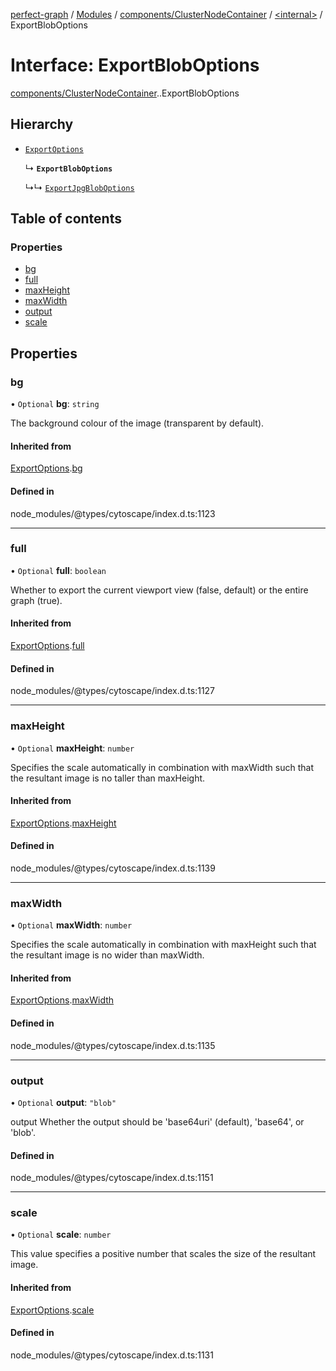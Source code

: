 [perfect-graph](../README.md) / [Modules](../modules.md) / [components/ClusterNodeContainer](../modules/components_ClusterNodeContainer.md) / [<internal\>](../modules/components_ClusterNodeContainer._internal_.md) / ExportBlobOptions

# Interface: ExportBlobOptions

[components/ClusterNodeContainer](../modules/components_ClusterNodeContainer.md).[<internal>](../modules/components_ClusterNodeContainer._internal_.md).ExportBlobOptions

## Hierarchy

- [`ExportOptions`](components_ClusterNodeContainer._internal_.ExportOptions.md)

  ↳ **`ExportBlobOptions`**

  ↳↳ [`ExportJpgBlobOptions`](components_ClusterNodeContainer._internal_.ExportJpgBlobOptions.md)

## Table of contents

### Properties

- [bg](components_ClusterNodeContainer._internal_.ExportBlobOptions.md#bg)
- [full](components_ClusterNodeContainer._internal_.ExportBlobOptions.md#full)
- [maxHeight](components_ClusterNodeContainer._internal_.ExportBlobOptions.md#maxheight)
- [maxWidth](components_ClusterNodeContainer._internal_.ExportBlobOptions.md#maxwidth)
- [output](components_ClusterNodeContainer._internal_.ExportBlobOptions.md#output)
- [scale](components_ClusterNodeContainer._internal_.ExportBlobOptions.md#scale)

## Properties

### bg

• `Optional` **bg**: `string`

The background colour of the image (transparent by default).

#### Inherited from

[ExportOptions](components_ClusterNodeContainer._internal_.ExportOptions.md).[bg](components_ClusterNodeContainer._internal_.ExportOptions.md#bg)

#### Defined in

node_modules/@types/cytoscape/index.d.ts:1123

___

### full

• `Optional` **full**: `boolean`

Whether to export the current viewport view (false, default) or the entire graph (true).

#### Inherited from

[ExportOptions](components_ClusterNodeContainer._internal_.ExportOptions.md).[full](components_ClusterNodeContainer._internal_.ExportOptions.md#full)

#### Defined in

node_modules/@types/cytoscape/index.d.ts:1127

___

### maxHeight

• `Optional` **maxHeight**: `number`

Specifies the scale automatically in combination with maxWidth such that the resultant image is no taller than maxHeight.

#### Inherited from

[ExportOptions](components_ClusterNodeContainer._internal_.ExportOptions.md).[maxHeight](components_ClusterNodeContainer._internal_.ExportOptions.md#maxheight)

#### Defined in

node_modules/@types/cytoscape/index.d.ts:1139

___

### maxWidth

• `Optional` **maxWidth**: `number`

Specifies the scale automatically in combination with maxHeight such that the resultant image is no wider than maxWidth.

#### Inherited from

[ExportOptions](components_ClusterNodeContainer._internal_.ExportOptions.md).[maxWidth](components_ClusterNodeContainer._internal_.ExportOptions.md#maxwidth)

#### Defined in

node_modules/@types/cytoscape/index.d.ts:1135

___

### output

• `Optional` **output**: ``"blob"``

output Whether the output should be 'base64uri' (default), 'base64', or 'blob'.

#### Defined in

node_modules/@types/cytoscape/index.d.ts:1151

___

### scale

• `Optional` **scale**: `number`

This value specifies a positive number that scales the size of the resultant image.

#### Inherited from

[ExportOptions](components_ClusterNodeContainer._internal_.ExportOptions.md).[scale](components_ClusterNodeContainer._internal_.ExportOptions.md#scale)

#### Defined in

node_modules/@types/cytoscape/index.d.ts:1131
